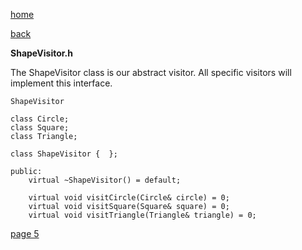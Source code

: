 [home](./page01.md)

[back](./page03.md)

**ShapeVisitor.h**

The ShapeVisitor class is our abstract visitor. All specific visitors will implement this interface.

```
ShapeVisitor
```

```
class Circle;
class Square;
class Triangle;

class ShapeVisitor {  };
```

```
public:
    virtual ~ShapeVisitor() = default;

    virtual void visitCircle(Circle& circle) = 0;
    virtual void visitSquare(Square& square) = 0;
    virtual void visitTriangle(Triangle& triangle) = 0;
```


[page 5](./page05.md)
